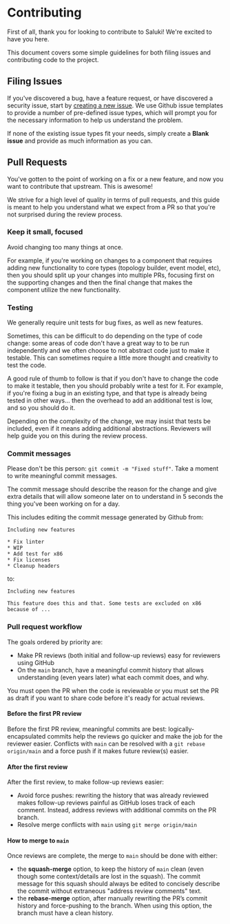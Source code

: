# Contributing

First of all, thank you for looking to contribute to Saluki! We're excited to have you here.

This document covers some simple guidelines for both filing issues and contributing code to the project.

## Filing Issues

If you've discovered a bug, have a feature request, or have discovered a security issue, start by [creating a new
issue](https://github.com/DataDog/saluki/issues/new/choose). We use Github issue templates to provide a number of
pre-defined issue types, which will prompt you for the necessary information to help us understand the problem.

If none of the existing issue types fit your needs, simply create a **Blank issue** and provide as much information as
you can.

## Pull Requests

You've gotten to the point of working on a fix or a new feature, and now you want to contribute that upstream. This is
awesome!

We strive for a high level of quality in terms of pull requests, and this guide is meant to help you understand what we
expect from a PR so that you're not surprised during the review process.

### Keep it small, focused

Avoid changing too many things at once.

For example, if you're working on changes to a component that requires adding new functionality to core types
(topology builder, event model, etc), then you should split up your changes into multiple PRs, focusing first on the
supporting changes and then the final change that makes the component utilize the new functionality.

### Testing

We generally require unit tests for bug fixes, as well as new features.

Sometimes, this can be difficult to do depending on the type of code change: some areas of code don't have a great way
to to be run independently and we often choose to not abstract code just to make it testable. This can sometimes
require a little more thought and creativity to test the code.

A good rule of thumb to follow is that if you don't have to change the code to make it testable, then you should
probably write a test for it. For example, if you're fixing a bug in an existing type, and that type is already being
tested in other ways... then the overhead to add an additional test is low, and so you should do it.

Depending on the complexity of the change, we may insist that tests be included, even if it means adding additional
abstractions. Reviewers will help guide you on this during the review process.

### Commit messages

Please don't be this person: `git commit -m "Fixed stuff"`. Take a moment to write meaningful commit messages.

The commit message should describe the reason for the change and give extra details that will allow someone later on to
understand in 5 seconds the thing you've been working on for a day.

This includes editing the commit message generated by Github from:

```
Including new features

* Fix linter
* WIP
* Add test for x86
* Fix licenses
* Cleanup headers
```

to:

```
Including new features

This feature does this and that. Some tests are excluded on x86 because of ...
```

### Pull request workflow

The goals ordered by priority are:

- Make PR reviews (both initial and follow-up reviews) easy for reviewers using GitHub
- On the `main` branch, have a meaningful commit history that allows understanding (even years later) what each commit
  does, and why.

You must open the PR when the code is reviewable or you must set the PR as draft if you want to share code before it's
ready for actual reviews.

#### Before the first PR review

Before the first PR review, meaningful commits are best: logically-encapsulated commits help the reviews go quicker and
make the job for the reviewer easier. Conflicts with `main` can be resolved with a `git rebase origin/main` and a force
push if it makes future review(s) easier.

#### After the first review

After the first review, to make follow-up reviews easier:

- Avoid force pushes: rewriting the history that was already reviewed makes follow-up reviews painful as GitHub loses
  track of each comment. Instead, address reviews with additional commits on the PR branch.
- Resolve merge conflicts with `main` using `git merge origin/main`

#### How to merge to `main`

Once reviews are complete, the merge to `main` should be done with either:

- the **squash-merge** option, to keep the history of `main` clean (even though some context/details are lost in the
  squash). The commit message for this squash should always be edited to concisely describe the commit without
  extraneous "address review comments" text.
- the **rebase-merge** option, after manually rewriting the PR’s commit history and force-pushing to the branch. When
  using this option, the branch must have a clean history.

